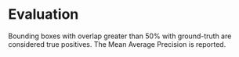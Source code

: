 
# Evaluation

Bounding boxes with overlap greater than 50% with ground-truth are considered true positives. The Mean Average Precision is reported.
